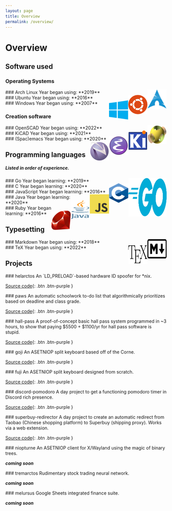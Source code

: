 ```yaml
---
layout: page
title: Overview
permalink: /overview/
---
```


# Overview

## Software used
### Operating Systems
<div class="code-example" markdown="1">
### Arch Linux
Year began using: **2019**
<img align="right" src="/assets/Arch-Logo.png" width=60 height=60>
</div>
<div class="code-example" markdown="1">
### Ubuntu
Year began using: **2016**
<img align="right" src="/assets/Ubuntu-Logo.png" width=60 height=60>
</div>
<div class="code-example" markdown="1">
### Windows
Year began using: **2007**
<img align="right" src="/assets/Windows-Logo.png" width=60 height=60>
</div>

### Creation software
<div class="code-example" markdown="1">
### OpenSCAD
Year began using: **2022**
<img align="right" src="/assets/OpenSCAD-Logo.png" width=60 height=60>
</div>
<div class="code-example" markdown="1">
### KiCAD
Year began using: **2021**
<img align="right" src="/assets/KiCad-Logo.png" width=60 height=60>
</div>
<div class="code-example" markdown="1">
### (Spac)emacs
Year began using: **2020**
<img align="right" src="/assets/emacs-Logo.png" width=60 height=60>
<img align="right" src="/assets/Spacemacs-Logo.png" width=60 height=60>
</div>

## Programming languages
##### Listed in order of experience.
<div class="code-example" markdown="1">
### Go
Year began learning: **2019**
<img align="right" src="/assets/Go-Logo.png" width=120 height=120>
</div>
<div class="code-example" markdown="1">
### C
Year began learning: **2020**
<img align="right" src="/assets/C-Logo.png" width=60 height=60>
</div>
<div class="code-example" markdown="1">
### JavaScript
Year began learning: **2016**
<img align="right" src="/assets/JavaScript-Logo.png" width=60 height=60>
</div>
<div class="code-example" markdown="1">
### Java 
Year began learning: **2020**
<img align="right" src="/assets/Java-Logo.png" width=60 height=60>
</div>
<div class="code-example" markdown="1">
### Ruby
Year began learning: **2016**
<img align="right" src="/assets/Ruby-Logo.png" width=60 height=60>
</div>

## Typesetting
<div class="code-example" markdown="1">
### Markdown
Year began using: **2018**
<img align="right" src="/assets/Markdown-Logo.png" width=60 height=60>
</div>
<div class="code-example" markdown="1">
### TeX
Year began using: **2022**
<img align="right" src="/assets/TeX-Logo.png" width=60 height=60>
</div>

## Projects
<div class="code-example" markdown="1">
### helarctos
An `LD_PRELOAD`-based hardware ID spoofer for *nix.

[Source code](https://github.com/powwu/helarctos){: .btn .btn-purple }
</div>
<div class="code-example" markdown="1">
### paws
An automatic schoolwork to-do list that algorithmically prioritizes based on deadline and class grade.

[Source code](https://github.com/powwu/paws){: .btn .btn-purple }
</div>
<div class="code-example" markdown="1">
### hall-pass
A proof-of-concept basic hall pass system programmed in ~3 hours, to show that paying $5500 + $1100/yr for hall pass software is stupid.

[Source code](https://github.com/powwu/hall-pass){: .btn .btn-purple }
</div>
<div class="code-example" markdown="1">
### goji
An ASETNIOP split keyboard based off of the Corne.

[Source code](https://github.com/powwu/goji){: .btn .btn-purple }
</div>
<div class="code-example" markdown="1">
### fuji
An ASETNIOP split keyboard designed from scratch.

[Source code](https://github.com/powwu/fuji){: .btn .btn-purple }
</div>
<div class="code-example" markdown="1">
### discord-pomodoro
A day project to get a functioning pomodoro timer in Discord rich presence.

[Source code](https://github.com/powwu/discord-pomodoro){: .btn .btn-purple }
</div>
<div class="code-example" markdown="1">
### superbuy-redirector
A day project to create an automatic redirect from Taobao (Chinese shopping platform) to Superbuy (shipping proxy). Works via a web extension.

[Source code](https://github.com/powwu/superbuy-redirector){: .btn .btn-purple }
</div>
<div class="code-example" markdown="1">
### niopturne
An ASETNIOP client for X/Wayland using the magic of binary trees. 

***coming soon***
<!-- [Source code](https://github.com/powwu/project){: .btn .btn-purple }
-->
</div>
<div class="code-example" markdown="1">
### tremarctos
Rudimentary stock trading neural network.

***coming soon***
<!-- [Source code](https://github.com/powwu/project){: .btn .btn-purple }
-->
</div>
<div class="code-example" markdown="1">
### melursus
Google Sheets integrated finance suite.

***coming soon***
<!-- [Source code](https://github.com/powwu/project){: .btn .btn-purple }
-->
</div>
